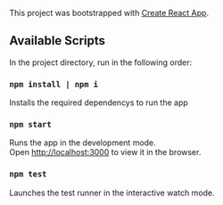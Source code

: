 This project was bootstrapped with [Create React App](https://github.com/facebook/create-react-app).

## Available Scripts

In the project directory, run in the following order:

### `npm install | npm i`

Installs the required dependencys to run the app

### `npm start`

Runs the app in the development mode.<br />
Open [http://localhost:3000](http://localhost:3000) to view it in the browser.

### `npm test`

Launches the test runner in the interactive watch mode.<br />


